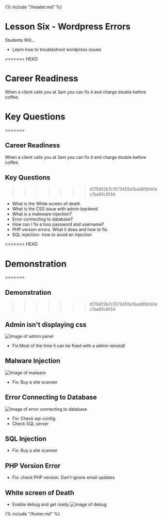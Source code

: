 {% include "/header.md" %}

# Lesson Six - Wordpress Errors

Students Will...
* Learn how to troubleshoot wordpress issues

<<<<<<< HEAD
# Career Readiness
When a client calls you at 3am you can fix it and charge double before coffee.

# Key Questions
=======
## Career Readiness
When a client calls you at 3am you can fix it and charge double before coffee.

## Key Questions
>>>>>>> d1784f2b7c1573455e1bad85bfe1ec7ae81c9f34
* What is the White screen of death
* What is the CSS issue with admin backend
* What is a maleware injection?
* Error connecting to database?
* How can I fix a loss password and username?
* PHP version errors. What it does and how to fix.
* SQL injection- how to avoid an injection


<<<<<<< HEAD
# Demonstration
=======
## Demonstration
>>>>>>> d1784f2b7c1573455e1bad85bfe1ec7ae81c9f34

## Admin isn't displaying css

![Image of admin panel](https://www.commandzer01.com/wp-content/uploads/2017/12/Screen-Shot-2017-12-09-at-9.52.06-AM-1.png)

* Fix:Most of the time it can be fixed with a admin reinstall


## Malware Injection
![Image of malware](https://www.commandzer01.com/wp-content/uploads/2017/12/Screen-Shot-2017-12-09-at-9.59.41-AM.png)

* Fix: Buy a site scanner

## Error Connecting to Database
![Image of error connecting to database](https://www.commandzer01.com/wp-content/uploads/2017/12/Screen-Shot-2017-12-09-at-10.06.21-AM.png)

* Fix: Check wp-config
* Check SQL server

## SQL Injection
* Fix: Buy a site scanner

## PHP Version Error
* Fix: check PHP version. Don't ignore email updates

## White screen of Death
* Enable debug and get ready
![image of debug](https://www.commandzer01.com/wp-content/uploads/2017/12/Screen-Shot-2017-12-09-at-10.30.36-AM.png)


{% include "/footer.md" %}
